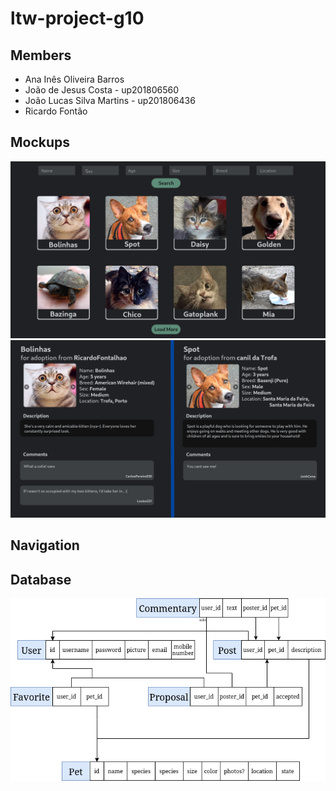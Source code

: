 # ltw-project-g10

## Members

- Ana Inês Oliveira Barros
- João de Jesus Costa - up201806560
- João Lucas Silva Martins - up201806436
- Ricardo Fontão

## Mockups

![Main list interface](/documentation/mockups/list.png)
![Pet post page](/documentation/mockups/petPage.png)

## Navigation

## Database

![SQLite Mockup](/documentation/mockups/database_mockup.png)

